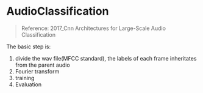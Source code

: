 # AudioClassification
> Reference: 2017_Cnn Architectures for Large-Scale Audio Classification

The basic step is:
1. divide the wav file(MFCC standard), the labels of each frame inheritates from the parent audio
2. Fourier transform
3. training
4. Evaluation